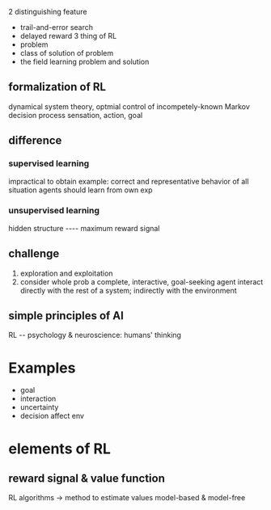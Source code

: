 2 distinguishing feature
- trail-and-error search
- delayed reward
3 thing of RL
- problem
- class of solution of problem
- the field learning problem and solution

## formalization of RL
dynamical system theory, optmial control of incompetely-known Markov decision process
sensation, action, goal
## difference
### supervised learning
impractical to obtain example: correct and representative behavior of all situation
agents should learn from own exp
### unsupervised learning
hidden structure ---- maximum reward signal

## challenge
1. exploration and exploitation
2. consider whole prob
a complete, interactive, goal-seeking agent
interact directly with the rest of a system; indirectly with the environment
## simple principles of AI
RL -- psychology & neuroscience: humans' thinking

# Examples
- goal
- interaction
- uncertainty
- decision affect env 
# elements of RL
## reward signal & value function
RL algorithms -> method to estimate values 
model-based & model-free 
